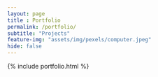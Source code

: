 ```yaml
--- 
layout: page
title : Portfolio 
permalink: /portfolio/
subtitle: "Projects" 
feature-img: "assets/img/pexels/computer.jpeg"
hide: false
---
```


{% include portfolio.html %}
